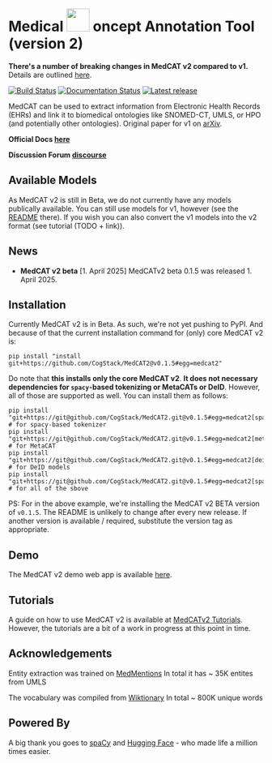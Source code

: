 # Medical  <img src="https://raw.githubusercontent.com/CogStack/MedCAT/master/media/cat-logo.png" width=45> oncept Annotation Tool (version 2)

**There's a number of breaking changes in MedCAT v2 compared to v1.**
Details are outlined [here](docs/breaking_changes.md).

[![Build Status](https://github.com/CogStack/MedCAT2/actions/workflows/main.yml/badge.svg?branch=main)](https://github.com/CogStack/MedCAT2/actions/workflows/main.yml?query=branch%3main)
[![Documentation Status](https://readthedocs.org/projects/medcat2/badge/?version=latest)](https://medcat2.readthedocs.io/en/latest/?badge=latest)
[![Latest release](https://img.shields.io/github/v/release/CogStack/MedCAT2)](https://github.com/CogStack/MedCAT2/releases/latest)
<!-- [![pypi Version](https://img.shields.io/pypi/v/medcat.svg?style=flat-square&logo=pypi&logoColor=white)](https://pypi.org/project/medcat/) -->

MedCAT can be used to extract information from Electronic Health Records (EHRs) and link it to biomedical ontologies like SNOMED-CT, UMLS, or HPO (and potentially other ontologies).
Original paper for v1 on [arXiv](https://arxiv.org/abs/2010.01165). 

**Official Docs [here](https://medcat2.readthedocs.io/en/latest/)**

**Discussion Forum [discourse](https://discourse.cogstack.org/)**

## Available Models

As MedCAT v2 is still in Beta, we do not currently have any models publically available.
You can still use models for v1, however (see the [README](https://github.com/CogStack/MedCAT/blob/master/README.md) there).
If you wish you can also convert the v1 models into the v2 format (see tutorial (TODO + link)).

## News
- **MedCAT v2 beta** \[1. April 2025\] MedCATv2 beta 0.1.5 was released 1. April 2025.
<!-- - **Paper** van Es, B., Reteig, L.C., Tan, S.C. et al. [Negation detection in Dutch clinical texts: an evaluation of rule-based and machine learning methods](https://doi.org/10.1186/s12859-022-05130-x). BMC Bioinformatics 24, 10 (2023). 
- **New tool in the Cogstack ecosystem \[19. December 2022\]** [Foresight -- Deep Generative Modelling of Patient Timelines using Electronic Health Records](https://arxiv.org/abs/2212.08072)
- **New Paper using MedCAT \[21. October 2022\]**: [A New Public Corpus for Clinical Section Identification: MedSecId.](https://aclanthology.org/2022.coling-1.326.pdf)
- **Major Change to the Permissions of Use \[4. August 2022\]** MedCAT now uses the [Elastic License 2.0](https://github.com/CogStack/MedCAT/pull/271/commits/c9f4e86116ec751a97c618c97dadaa23e1feb6bc). For further information please click [here.](https://www.elastic.co/licensing/elastic-license)
- **New Downloader \[15. March 2022\]**: You can now [download](https://uts.nlm.nih.gov/uts/login?service=https://medcat.rosalind.kcl.ac.uk/auth-callback) the latest SNOMED-CT and UMLS model packs via UMLS user authentication.
- **New Feature and Tutorial \[7. December 2021\]**: [Exploring Electronic Health Records with MedCAT and Neo4j](https://towardsdatascience.com/exploring-electronic-health-records-with-medcat-and-neo4j-f376c03d8eef)
- **New Minor Release \[20. October 2021\]** Introducing model packs, new faster multiprocessing for large datasets (100M+ documents) and improved MetaCAT.
- **New Release \[1. August 2021\]**: Upgraded MedCAT to use spaCy v3, new scispaCy models have to be downloaded - all old CDBs (compatble with MedCAT v1) will work without any changes.
- **New Feature and Tutorial \[8. July 2021\]**: [Integrating 🤗 Transformers with MedCAT for biomedical NER+L](https://towardsdatascience.com/integrating-transformers-with-medcat-for-biomedical-ner-l-8869c76762a)
- **General \[1. April 2021\]**: MedCAT is upgraded to v1, unforunately this introduces breaking changes with older models (MedCAT v0.4),
  as well as potential problems with all code that used the MedCAT package. MedCAT v0.4 is available on the legacy
  branch and will still be supported until 1. July 2021
  (with respect to potential bug fixes), after it will still be available but not updated anymore.
- **Paper**: [What’s in a Summary? Laying the Groundwork for Advances in Hospital-Course Summarization](https://www.aclweb.org/anthology/2021.naacl-main.382.pdf)
- ([more...](https://github.com/CogStack/MedCAT/blob/master/media/news.md)) -->

## Installation

Currently MedCAT v2 is in Beta.
As such, we're not yet pushing to PyPI.
And because of that the current installation command for (only) core MedCAT v2 is:
```
pip install "install git+https://github.com/CogStack/MedCAT2@v0.1.5#egg=medcat2"
```
Do note that **this installs only the core MedCAT v2**.
**It does not necessary dependencies for `spacy`-based tokenizing or MetaCATs or DeID**.
However, all of those are supported as well.
You can install them as follows:
```
pip install "git+https://git@github.com/CogStack/MedCAT2.git@v0.1.5#egg=medcat2[spacy]"  # for spacy-based tokenizer
pip install "git+https://git@github.com/CogStack/MedCAT2.git@v0.1.5#egg=medcat2[meta_cat]"  # for MetaCAT
pip install "git+https://git@github.com/CogStack/MedCAT2.git@v0.1.5#egg=medcat2[deid]"  # for DeID models
pip install "git+https://git@github.com/CogStack/MedCAT2.git@v0.1.5#egg=medcat2[spacy,meta_cat,deid,dict_ner]"  # for all of the sbove
```

PS:
For in the above example, we're installing the MedCAT v2 BETA version of `v0.1.5`.
The README is unlikely to change after every new release.
If another version is available / required, substitute the version tag as appropriate.

<!-- 
To install the latest version of MedCAT run the following command:
```
pip install medcat
```
Normal installations of MedCAT will install torch-gpu and all relevant dependancies (such as CUDA). This can require as much as 10 GB more disk space, which isn't required for CPU only usage.

To install the latest version of MedCAT without torch GPU support run the following command:
```
pip install medcat --extra_index_url https://download.pytorch.org/whl/cpu/
``` -->
## Demo

The MedCAT v2 demo web app is available [here](https://medcatv2.sites.er.kcl.ac.uk/).

## Tutorials
A guide on how to use MedCAT v2 is available at [MedCATv2 Tutorials](https://github.com/CogStack/MedCATv2tutorials/).
However, the tutorials are a bit of a work in progress at this point in time.


## Acknowledgements
Entity extraction was trained on [MedMentions](https://github.com/chanzuckerberg/MedMentions) In total it has ~ 35K entites from UMLS

The vocabulary was compiled from [Wiktionary](https://en.wiktionary.org/wiki/Wiktionary:Main_Page) In total ~ 800K unique words

## Powered By
A big thank you goes to [spaCy](https://spacy.io/) and [Hugging Face](https://huggingface.co/) - who made life a million times easier.


<!-- ## Citation
```
@ARTICLE{Kraljevic2021-ln,
  title="Multi-domain clinical natural language processing with {MedCAT}: The Medical Concept Annotation Toolkit",
  author="Kraljevic, Zeljko and Searle, Thomas and Shek, Anthony and Roguski, Lukasz and Noor, Kawsar and Bean, Daniel and Mascio, Aurelie and Zhu, Leilei and Folarin, Amos A and Roberts, Angus and Bendayan, Rebecca and Richardson, Mark P and Stewart, Robert and Shah, Anoop D and Wong, Wai Keong and Ibrahim, Zina and Teo, James T and Dobson, Richard J B",
  journal="Artif. Intell. Med.",
  volume=117,
  pages="102083",
  month=jul,
  year=2021,
  issn="0933-3657",
  doi="10.1016/j.artmed.2021.102083"
}
``` -->
